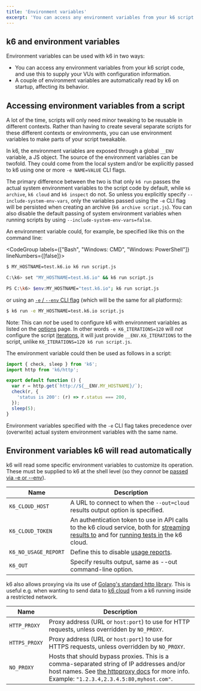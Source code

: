```yaml
---
title: 'Environment variables'
excerpt: 'You can access any environment variables from your k6 script code, and use this to supply your VUs with configuration information.'
---
```


## k6 and environment variables

Environment variables can be used with k6 in two ways:

- You can access any environment variables from your k6 script code, and use this to supply your
  VUs with configuration information.
- A couple of environment variables are automatically read by k6 on startup, affecting its behavior.

## Accessing environment variables from a script

A lot of the time, scripts will only need minor tweaking to be reusable in different
contexts. Rather than having to create several separate scripts for these different
contexts or environments, you can use environment variables to make parts of your
script tweakable.

In k6, the environment variables are exposed through a global `__ENV` variable, a JS
object. The source of the environment variables can be twofold. They could come from
the local system and/or be explicitly passed to k6 using one or more `-e NAME=VALUE`
CLI flags.

The primary difference between the two is that only `k6 run` passes the actual system
environment variables to the script code by default, while `k6 archive`, `k6 cloud` and
`k6 inspect` do not. So unless you explicitly specify `--include-system-env-vars`, only
the variables passed using the `-e` CLI flag will be persisted when creating an archive
(`k6 archive script.js`). You can also disable the default passing of system environment
variables when running scripts by using `--include-system-env-vars=false`.

An environment variable could, for example, be specified like this on the command line:

<CodeGroup labels={["Bash", "Windows: CMD", "Windows: PowerShell"]} lineNumbers={[false]}>

```bash
$ MY_HOSTNAME=test.k6.io k6 run script.js
```

```bash
C:\k6> set "MY_HOSTNAME=test.k6.io" && k6 run script.js
```

```bash
PS C:\k6> $env:MY_HOSTNAME="test.k6.io"; k6 run script.js
```

</CodeGroup>

or using an [`-e` / `--env` CLI flag](/using-k6/options#supply-environment-variables) (which will be the same for all platforms):

<CodeGroup labels={[]} lineNumbers={[true]}>

```bash
$ k6 run -e MY_HOSTNAME=test.k6.io script.js
```

</CodeGroup>

Note: This can *not* be used to configure k6 with environment variables as listed on the [options](/using-k6/options) page. In other words `-e K6_ITERATIONS=120` will *not* configure the script [iteratons](/using-k6/options#iterations), it will just provide `__ENV.K6_ITERATIONS` to the script, unlike `K6_ITERATIONS=120 k6 run script.js`.

The environment variable could then be used as follows in a script:

<CodeGroup labels={[]} lineNumbers={[true]}>

```javascript
import { check, sleep } from 'k6';
import http from 'k6/http';

export default function () {
  var r = http.get(`http://${__ENV.MY_HOSTNAME}/`);
  check(r, {
    'status is 200': (r) => r.status === 200,
  });
  sleep(5);
}
```

</CodeGroup>

Environment variables specified with the `-e` CLI flag takes precedence over (overwrite) actual
system environment variables with the same name.

## Environment variables k6 will read automatically

k6 will read some specific environment variables to customize its operation.
These must be supplied to k6 at the shell level (so they _cannot_ be [passed
via -e or --env][envvarsref]).

| Name                 | Description                                                                                                            |
| -------------------- | ---------------------------------------------------------------------------------------------------------------------- |
| `K6_CLOUD_HOST`      | A URL to connect to when the `--out=cloud` results output option is specified.                                          |
| `K6_CLOUD_TOKEN`     | An authentication token to use in API calls to the k6 cloud service, both for [streaming results to][k6ingest] and for [running tests in](/cloud) the k6 cloud. |
| `K6_NO_USAGE_REPORT` | Define this to disable [usage reports](/misc/usage-collection).                                                        |
| `K6_OUT`             | Specify results output, same as --out command-line option.                                                             |

k6 also allows proxying via its use of [Golang's standard http library](https://pkg.go.dev/net/http#ProxyFromEnvironment).
This is useful e.g. when wanting to send data to [k6 cloud](/cloud) from a k6 running inside a restricted network.

| Name                 | Description                                                          |
| -------------------- | ---------------------------------------------------------------------|
| `HTTP_PROXY`         | Proxy address (URL or `host:port`) to use for HTTP requests, unless overridden by `NO_PROXY`.    |
| `HTTPS_PROXY`        | Proxy address (URL or `host:port`) to use for HTTPS requests, unless overridden by `NO_PROXY`.   |
| `NO_PROXY`           | Hosts that should bypass proxies. This is a comma-separated string of IP addresses and/or host names. See [the httpproxy docs][httpproxyconfig] for more info. Example: `"1.2.3.4,2.3.4.5:80,myhost.com"`.|


[k6ingest]: /results-visualization/cloud/
[envvarsref]: /using-k6/options/#supply-environment-variables
[httpproxyconfig]: https://pkg.go.dev/golang.org/x/net/http/httpproxy#Config
